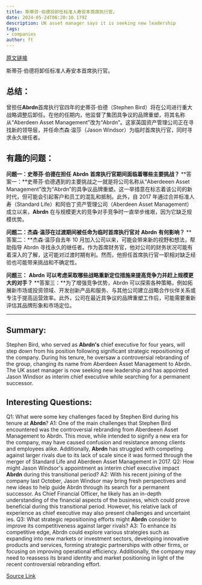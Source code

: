 ```yaml
---
title: 斯蒂芬·伯德将卸任标准人寿安本首席执行官。
date: 2024-05-24T06:20:10.179Z
description: UK asset manager says it is seeking new leadership
tags: 
- companies
author: ft
---
```


[原文链接](https://ft.com/content/d76b7a45-b7aa-4fd8-baf3-2a80e2617fd8)

斯蒂芬·伯德将卸任标准人寿安本首席执行官。

## 总结：
曾担任**Abrdn**首席执行官四年的史蒂芬·伯德（Stephen Bird）将在公司进行重大战略调整后卸任。在他的任期内，他监督了集团具争议的品牌重塑，将其名称从“Aberdeen Asset Management”改为“Abrdn”。这家英国资产管理公司正在寻找新的领导层，并任命杰森·温莎（Jason Windsor）为临时首席执行官，同时寻求永久继任者。

## 有趣的问题：
**问题一：史蒂芬·伯德在担任** **Abrdn** **首席执行官期间面临着哪些主要挑战？**
**答案一：**史蒂芬·伯德遇到的主要挑战之一就是将公司名称从“Aberdeeen Asset Management”改为“Abrdn”的具争议品牌重塑。这一举措意在标志着该公司的新时代，但可能会引起客户和员工的混乱和抵制。此外，自 2017 年通过合并标准人寿（Standard Life）和阿伯丁资产管理公司（Aberdeen Asset Management）成立以来，**Abrdn** 在与规模更大的竞争对手竞争时一直举步维艰，因为它缺乏规模优势。

**问题二：杰森·温莎在过渡期间被任命为临时首席执行官对** **Abrdn** **有何影响？**
**答案二：**杰森·温莎自去年 10 月加入公司以来，可能会带来新的视野和想法，帮助指导 Abrdn 寻找永久的继任者。作为首席财务官，他对公司的财务状况可能有着深入的了解，这可能对过渡时期有利。然而，他担任首席执行官一职相对缺乏经验也可能带来挑战和不确定性。

**问题三：** **Abrdn** **可以考虑采取哪些战略重新定位措施来提高竞争力并赶上规模更大的对手？**
**答案三：**为了增强竞争优势，Abrdn 可以探索各种策略，例如拓展新市场或投资领域、开发创新产品和服务、与其他公司建立战略合作伙伴关系或专注于提高运营效率。此外，公司在最近具争议的品牌重塑工作后，可能需要重新评估其品牌形象和市场定位。

---

## Summary:
Stephen Bird, who served as **Abrdn's** chief executive for four years, will step down from his position following significant strategic repositioning of the company. During his tenure, he oversaw a controversial rebranding of the group, changing its name from Aberdeen Asset Management to Abrdn. The UK asset manager is now seeking new leadership and has appointed Jason Windsor as interim chief executive while searching for a permanent successor.

## Interesting Questions:
Q1: What were some key challenges faced by Stephen Bird during his tenure at **Abrdn**?
A1: One of the main challenges that Stephen Bird encountered was the controversial rebranding from Aberdeeen Asset Management to Abrdn. This move, while intended to signify a new era for the company, may have caused confusion and resistance among clients and employees alike. Additionally, **Abrdn** has struggled with competing against larger rivals due to its lack of scale since it was formed through the merger of Standard Life and Aberdeen Asset Management in 
2017.
Q2: How might Jason Windsor's appointment as interim chief executive impact **Abrdn** during this transitional period?
A2: With his recent joining of the company last October, Jason Windsor may bring fresh perspectives and new ideas to help guide Abrdn through its search for a permanent successor. As Chief Financial Officer, he likely has an in-depth understanding of the financial aspects of the business, which could prove beneficial during this transitional period. However, his relative lack of experience as chief executive may also present challenges and uncertaint
ies.
Q3: What strategic repositioning efforts might **Abrdn** consider to improve its competitiveness against larger rivals?
A3: To enhance its competitive edge, Abrdn could explore various strategies such as expanding into new markets or investment sectors, developing innovative products and services, forming strategic partnerships with other firms, or focusing on improving operational efficiency. Additionally, the company may need to reassess its brand identity and market positioning in light of the recent controversial rebranding effort.

[Source Link](https://ft.com/content/d76b7a45-b7aa-4fd8-baf3-2a80e2617fd8)

